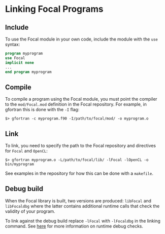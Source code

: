 # Linking Focal Programs

## Include
To use the Focal module in your own code, include the module with the `use` syntax:

```fortran
program myprogram
use Focal
implicit none
...
end program myprogram
```

## Compile
To compile a program using the Focal module, you must point the compiler to the `mod/Focal.mod` definition in the Focal repository.
For example, in gfortran this is done with the `-I` flag:

```shell
$> gfortran -c myprogram.f90 -I/path/to/focal/mod/ -o myprogram.o
```

## Link
To link, you need to specify the path to the Focal repository and directives for `Focal` and `OpenCL`:

```shell
$> gfortran myprogram.o -L/path/to/focal/lib/ -lFocal -lOpenCL -o bin/myprogram
```

See examples in the repository for how this can be done with a `makefile`.


## Debug build
When the Focal library is built, two versions are produced: `libFocal` and `libFocaldbg` where the latter
contains additional runtime calls that check the validity of your program.

To link against the debug build replace `-lFocal` with `-lFocaldbg` in the linking command.
See [here](../errors#2-runtime-debug-checks) for more information on runtime debug checks.
